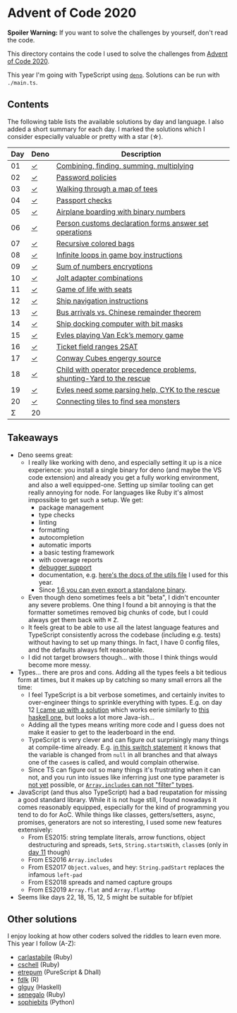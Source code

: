 Advent of Code 2020
===================

**Spoiler Warning:** If you want to solve the challenges by yourself, don't read the code.

This directory contains the code I used to solve the challenges from [Advent of Code 2020](http://adventofcode.com/2020).

This year I'm going with TypeScript using [`deno`](https://deno.land/). Solutions can be run with `./main.ts`.

Contents
--------

The following table lists the available solutions by day and language. I also
added a short summary for each day. I marked the solutions which I consider
especially valuable or pretty with a star (☆).

Day | Deno         | Description
----|-------------|--------------------------------------------------------------
01  | [✓][deno01] | [Combining, finding, summing, multiplying][aoc01]
02  | [✓][deno02] | [Password policies][aoc02]
03  | [✓][deno03] | [Walking through a map of tees][aoc03]
04  | [✓][deno04] | [Passport checks][aoc04]
05  | [✓][deno05] | [Airplane boarding with binary numbers][aoc05]
06  | [✓][deno06] | [Person customs declaration forms answer set operations][aoc06]
07  | [✓][deno07] | [Recursive colored bags][aoc07]
08  | [✓][deno08] | [Infinite loops in game boy instructions][aoc08]
09  | [✓][deno09] | [Sum of numbers encryptions][aoc09]
10  | [✓][deno10] | [Jolt adapter combinations][aoc10]
11  | [✓][deno11] | [Game of life with seats][aoc11]
12  | [✓][deno12] | [Ship navigation instructions][aoc12]
13  | [✓][deno13] | [Bus arrivals vs. Chinese remainder theorem][aoc13]
14  | [✓][deno14] | [Ship docking computer with bit masks][aoc14]
15  | [✓][deno15] | [Evles playing Van Eck’s memory game][aoc15]
16  | [✓][deno16] | [Ticket field ranges 2SAT][aoc16]
17  | [✓][deno17] | [Conway Cubes engergy source][aoc17]
18  | [✓][deno18] | [Child with operator precedence problems, shunting-Yard to the rescue][aoc18]
19  | [✓][deno19] | [Evles need some parsing help, CYK to the rescue][aoc19]
20  | [✓][deno20] | [Connecting tiles to find sea monsters][aoc20]
Σ   |          20 |

Takeaways
---------

* Deno seems great:
  * I really like working with deno, and especially setting it up is a nice experience: you install a single binary for deno (and maybe the VS code extension) and already you get a fully working environment, and also a well equipped-one. Setting up similar tooling can get really annoying for node. For languages like Ruby it's almost impossible to get such a setup. We get:
    * package management
    * type checks
    * linting
    * formatting
    * autocompletion
    * automatic imports
    * a basic testing framework
    * with coverage reports
    * [debugger support](https://deno.land/manual/getting_started/debugging_your_code)
    * documentation, e.g. [here's the docs of the utils file](https://doc.deno.land/https/raw.githubusercontent.com/bxt/adventofcode/main/2020/utils.ts) I used for this year.
    * Since [1.6 you can even export a standalone binary](https://deno.land/posts/v1.6#codedeno-compilecode-self-contained-standalone-binaries).
  * Even though deno sometimes feels a bit "beta", I didn't encounter any severe problems. One thing I found a bit annoying is that the formatter sometimes removed big chunks of code, but I could always get them back with <kbd>⌘</kbd> <kbd>Z</kbd>.
  * It feels great to be able to use all the latest language features and TypeScript consistently across the codebase (including e.g. tests) without having to set up many things. In fact, I have 0 config files, and the defaults always felt reasonable.
  * I did not target browsers though... with those I think things would become more messy.
* Types... there are pros and cons. Adding all the types feels a bit tedious form at times, but it makes up by catching so many small errors all the time:
  * I feel TypeScript is a bit verbose sometimes, and certainly invites to over-engineer things to sprinkle everything with types. E.g. on day 12 [I came up with a solution][deno12] which works eerie similarly to [this haskell one](https://github.com/glguy/advent2020/blob/master/execs/Day12.hs), but looks a lot more Java-ish...
  * Adding all the types means writing more code and I guess does not make it easier to get to the leaderboard in the end.
  * TypeScript is very clever and can figure out surprisingly many things at compile-time already. E.g. [in this switch statement](day14/main.ts#L152-L164) it knows that the variable is changed from `null` in all branches and that always one of the `case`es is called, and would complain otherwise.
  * Since TS can figure out so many things it's frustrating when it can not, and you run into issues like inferring just one type parameter is [not yet](https://github.com/microsoft/TypeScript/pull/26349) possible, or [`Array.includes` can not "filter" types](https://github.com/microsoft/TypeScript/issues/26255).
* JavaScript (and thus also TypeScript) had a bad reupatation for missing a good standard library. While it is not huge still, I found nowadays it comes reasonably equipped, especially for the kind of programming you tend to do for AoC. While things like classes, getters/setters, async, promises, generators are not so interesting, I used some new features extensively:
  * From ES2015: string template literals, arrow functions, object destructuring and spreads, `Set`s, `String.startsWith`, `class`es (only in [day 11][deno11] though)
  * From ES2016 `Array.includes`
  * From ES2017 `Object.values`, and hey: `String​.pad​Start` replaces the infamous `left-pad`
  * From ES2018 spreads and named capture groups
  * From ES2019 `Array.flat` and `Array.flatMap`
* Seems like days 22, 18, 15, 12, 5 might be suitable for bf/piet

Other solutions
---------------

I enjoy looking at how other coders solved the riddles to learn even more. This
year I follow (A-Z):

* [carlastabile](https://github.com/carlastabile/advent-of-code-2020) (Ruby)
* [cschell](https://github.com/cschell/adventofcode/tree/master/2020) (Ruby)
* [etrepum](https://github.com/etrepum/aoc-2020) (PureScript & Dhall)
* [fdlk](https://github.com/fdlk/advent-2020) (R)
* [glguy](https://github.com/glguy/advent2020) (Haskell)
* [senegalo](https://github.com/senegalo/advent-of-code-2020) (Ruby)
* [sophiebits](https://github.com/sophiebits/adventofcode/tree/main/2020) (Python)

 [aoc01]: http://adventofcode.com/2020/day/1
 [aoc02]: http://adventofcode.com/2020/day/2
 [aoc03]: http://adventofcode.com/2020/day/3
 [aoc04]: http://adventofcode.com/2020/day/4
 [aoc05]: http://adventofcode.com/2020/day/5
 [aoc06]: http://adventofcode.com/2020/day/6
 [aoc07]: http://adventofcode.com/2020/day/7
 [aoc08]: http://adventofcode.com/2020/day/8
 [aoc09]: http://adventofcode.com/2020/day/9
 [aoc10]: http://adventofcode.com/2020/day/10
 [aoc11]: http://adventofcode.com/2020/day/11
 [aoc12]: http://adventofcode.com/2020/day/12
 [aoc13]: http://adventofcode.com/2020/day/13
 [aoc14]: http://adventofcode.com/2020/day/14
 [aoc15]: http://adventofcode.com/2020/day/15
 [aoc16]: http://adventofcode.com/2020/day/16
 [aoc17]: http://adventofcode.com/2020/day/17
 [aoc18]: http://adventofcode.com/2020/day/18
 [aoc19]: http://adventofcode.com/2020/day/19
 [aoc20]: http://adventofcode.com/2020/day/20
 [deno01]: day01/main.ts
 [deno02]: day02/main.ts
 [deno03]: day03/main.ts
 [deno04]: day04/main.ts
 [deno05]: day05/main.ts
 [deno06]: day06/main.ts
 [deno07]: day07/main.ts
 [deno08]: day08/main.ts
 [deno09]: day09/main.ts
 [deno10]: day10/main.ts
 [deno11]: day11/main.ts
 [deno12]: day12/main.ts
 [deno13]: day13/main.ts
 [deno14]: day14/main.ts
 [deno15]: day15/main.ts
 [deno16]: day16/main.ts
 [deno17]: day17/main.ts
 [deno18]: day18/main.ts
 [deno19]: day18/main.ts
 [deno20]: day20/main.ts
